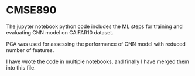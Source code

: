 # CMSE890

The jupyter notebook python code includes the ML steps for training and evaluating CNN model on CAIFAR10 dataset. 

PCA was used for assessing the performance of CNN model with reduced number of features.

I have wrote the code in multiple notebooks, and finally I have merged them into this file.
